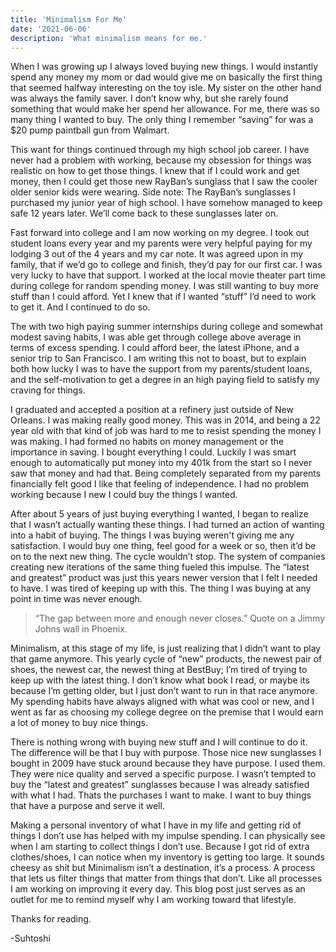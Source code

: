 ```yaml
---
title: 'Minimalism For Me'
date: '2021-06-06'
description: 'What minimalism means for me.'
---
```


When I was growing up I always loved buying new things. I would instantly spend any money my mom or dad would give me on basically the first thing that seemed halfway interesting on the toy isle. My sister on the other hand was always the family saver. I don’t know why, but she rarely found something that would make her spend her allowance. For me, there was so many thing I wanted to buy. The only thing I remember “saving” for was a $20 pump paintball gun from Walmart.

This want for things continued through my high school job career. I have never had a problem with working, because my obsession for things was realistic on how to get those things. I knew that if I could work and get money, then I could get those new RayBan’s sunglass that I saw the cooler older senior kids were wearing. Side note: The RayBan’s sunglasses I purchased my junior year of high school. I have somehow managed to keep safe 12 years later. We’ll come back to these sunglasses later on.

Fast forward into college and I am now working on my degree. I took out student loans every year and my parents were very helpful paying for my lodging 3 out of the 4 years and my car note. It was agreed upon in my family, that if we’d go to college and finish, they’d pay for our first car. I was very lucky to have that support. I worked at the local movie theater part time during college for random spending money. I was still wanting to buy more stuff than I could afford. Yet I knew that if I wanted “stuff” I’d need to work to get it. And I continued to do so.

The with two high paying summer internships during college and somewhat modest saving habits, I was able get through college above average in terms of excess spending. I could afford beer, the latest iPhone, and a senior trip to San Francisco. I am writing this not to boast, but to explain both how lucky I was to have the support from my parents/student loans, and the self-motivation to get a degree in an high paying field to satisfy my craving for things.

I graduated and accepted a position at a refinery just outside of New Orleans. I was making really good money. This was in 2014, and being a 22 year old with that kind of job was hard to me to resist spending the money I was making. I had formed no habits on money management or the importance in saving. I bought everything I could. Luckily I was smart enough to automatically put money into my 401k from the start so I never saw that money and had that. Being completely separated from my parents financially felt good I like that feeling of independence. I had no problem working because I new I could buy the things I wanted.

After about 5 years of just buying everything I wanted, I began to realize that I wasn’t actually wanting these things. I had turned an action of wanting into a habit of buying. The things I was buying weren't giving me any satisfaction. I would buy one thing, feel good for a week or so, then it’d be on to the next new thing. The cycle wouldn’t stop. The system of companies creating new iterations of the same thing fueled this impulse. The “latest and greatest” product was just this years newer version that I felt I needed to have. I was tired of keeping up with this. The thing I was buying at any point in time was never enough.

>“The gap between more and enough never closes.”
> Quote on a Jimmy Johns wall in Phoenix.

Minimalism, at this stage of my life, is just realizing that I didn’t want to play that game anymore. This yearly cycle of “new” products, the newest pair of shoes, the newest car, the newest thing at BestBuy; I’m tired of trying to keep up with the latest thing. I don’t know what book I read, or maybe its because I’m getting older, but I just don’t want to run in that race anymore. My spending habits have always aligned with what was cool or new, and I went as far as choosing my college degree on the premise that I would earn a lot of money to buy nice things.

There is nothing wrong with buying new stuff and I will continue to do it. The difference will be that I buy with purpose. Those nice new sunglasses I bought in 2009 have stuck around because they have purpose. I used them. They were nice quality and served a specific purpose. I wasn’t tempted to buy the “latest and greatest” sunglasses because I was already satisfied with what I had. Thats the purchases I want to make. I want to buy things that have a purpose and serve it well.

Making a personal inventory of what I have in my life and getting rid of things I don’t use has helped with my impulse spending. I can physically see when I am starting to collect things I don’t use. Because I got rid of extra clothes/shoes, I can notice when my inventory is getting too large. It sounds cheesy as shit but Minimalism isn’t a destination, it’s a process. A process that lets us filter things that matter from things that don’t. Like all processes I am working on improving it every day. This blog post just serves as an outlet for me to remind myself why I am working toward that lifestyle.

Thanks for reading.

-Suhtoshi